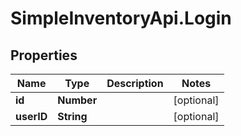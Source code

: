 # SimpleInventoryApi.Login

## Properties
Name | Type | Description | Notes
------------ | ------------- | ------------- | -------------
**id** | **Number** |  | [optional] 
**userID** | **String** |  | [optional] 


